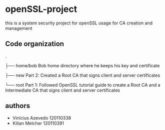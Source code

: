 # openSSL-project

this is a system security project for openSSL usage for CA creation and management

## Code organization

.

├── home/bob
    Bob home directory where he keeps his key and certificate

├── new
    Part 2: Created a Root CA that signs client and server certificates

└── root
    Part 1: Followed OpenSSL tutorial guide to create a Root CA and a Intermediate CA that signs client and server certificates

## authors

- Vinícius Azevedo 120110338
- Kilian Melcher 120110391
